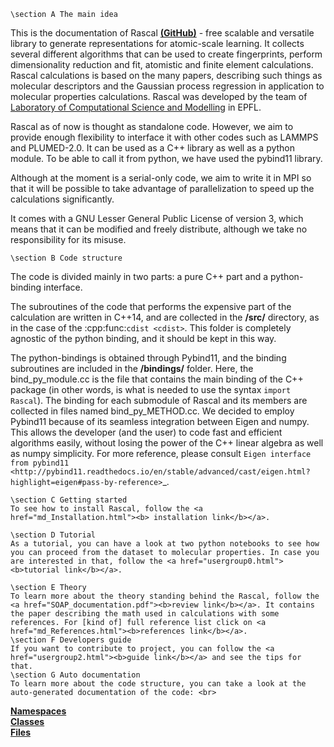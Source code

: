 	\section A The main idea
This is the documentation of Rascal <a href="https://github.com/cosmo-epfl/librascal"><b>(GitHub)</b></a> - free scalable and versatile library to generate representations for atomic-scale learning. It collects several different algorithms that can be used to create fingerprints, perform dimensionality reduction and fit, atomistic and finite element calculations. Rascal calculations is based on the many papers, describing such things as molecular descriptors and the Gaussian process regression in application to molecular properties calculations. Rascal was developed by the team of 
<a href="https://cosmo.epfl.ch/">Laboratory of Computational Science and Modelling</a> in EPFL. 

Rascal as of now is thought as standalone code. However, we aim to provide enough flexibility to interface it with other codes such as LAMMPS and PLUMED-2.0. It can be used as a C++ library as well as a python module. To be able to call it from python, we have used the pybind11 library.

Although at the moment is a serial-only code, we aim to write it in MPI so that it will be possible to take advantage of parallelization to speed up the calculations significantly.

It comes with a GNU Lesser General Public License of version 3, which means that it can be modified and freely distribute, although we take no responsibility for its misuse.

	\section B Code structure
The code is divided mainly in two parts: a pure C++ part and a python-binding interface.

The subroutines of the code that performs the expensive part of the calculation are written in C++14, and are collected in the **/src/** directory, as in the case of the :cpp:func:`cdist <cdist>`. This folder is completely agnostic of the python binding, and it should be kept in this way.

The python-bindings is obtained through Pybind11, and the binding subroutines are included in the **/bindings/** folder. Here, the bind_py_module.cc is the file that contains the main binding of the C++ package (in other words, is what is needed to use the syntax ``import Rascal``). The binding for each submodule of Rascal and its members are collected in files named bind_py_METHOD.cc. We decided to employ Pybind11 because of its seamless integration between Eigen and numpy. This allows the developer (and the user) to code fast and efficient algorithms easily, without losing the power of the C++ linear algebra as well as numpy simplicity. For more reference, please consult `Eigen interface from pybind11 <http://pybind11.readthedocs.io/en/stable/advanced/cast/eigen.html?highlight=eigen#pass-by-reference>`_.

	\section C Getting started
	To see how to install Rascal, follow the <a href="md_Installation.html"><b> installation link</b></a>.

	\section D Tutorial
	As a tutorial, you can have a look at two python notebooks to see how you can proceed from the dataset to molecular properties. In case you are interested in that, follow the <a href="usergroup0.html"><b>tutorial link</b></a>.

	\section E Theory
	To learn more about the theory standing behind the Rascal, follow the <a href="SOAP_documentation.pdf"><b>review link</b></a>. It contains the paper describing the math used in calculations with some references. For [kind of] full reference list click on <a href="md_References.html"><b>references link</b></a>.
	\section F Developers guide
	If you want to contribute to project, you can follow the <a href="usergroup2.html"><b>guide link</b></a> and see the tips for that.
	\section G Auto documentation
	To learn more about the code structure, you can take a look at the auto-generated documentation of the code: <br>
<a href="namespaces.html"><b>Namespaces</b></a> <br>
<a href="annotated.html"><b>Classes</b></a> <br>
<a href="files.html"><b>Files</b></a> 
